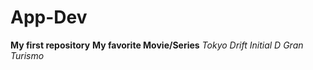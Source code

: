 # App-Dev
**My first repository**
**My favorite Movie/Series**
*Tokyo Drift*
*Initial D*
*Gran Turismo*

